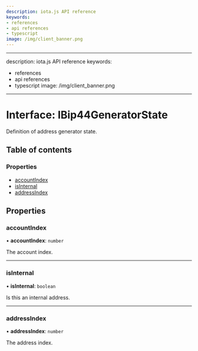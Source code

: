 ```yaml
---
description: iota.js API reference
keywords:
- references
- api references
- typescript
image: /img/client_banner.png
---
```

---
description: iota.js API reference
keywords:
- references
- api references
- typescript
image: /img/client_banner.png
---
# Interface: IBip44GeneratorState

Definition of address generator state.

## Table of contents

### Properties

- [accountIndex](IBip44GeneratorState.md#accountindex)
- [isInternal](IBip44GeneratorState.md#isinternal)
- [addressIndex](IBip44GeneratorState.md#addressindex)

## Properties

### accountIndex

• **accountIndex**: `number`

The account index.

___

### isInternal

• **isInternal**: `boolean`

Is this an internal address.

___

### addressIndex

• **addressIndex**: `number`

The address index.
